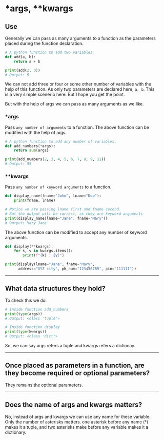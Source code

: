 # *args, **kwargs

## Use
Generally we can pass as many arguments to a function as the parameters placed during the function declaration.

```python
# A python function to add two variables
def add(a, b):
    return a + b

print(add(2, 3))
# Output: 5
```

We can not add three or four or some other number of variables with the help of this function. As only two parameters are declared here, `a, b`. This is a very simple scenerio here. But I hope you get the point. 

But with the help of args we can pass as many arguments as we like. 


### *args
Pass `any number of arguments` to a function. The above function can be modified with the help of args.
```python
# A python function to add any number of variables.
def add_numbers(*args):
    return sum(args)

print(add_numbers(2, 3, 4, 5, 6, 7, 8, 9, 11))
# Output: 55
```


### **kwargs
Pass `any number of keyword arguments` to a function.
```python
def display_name(fname="John", lname="Doe"):
    print(fname, lname)

# Notice we are passing lname first and fname second.
# But the output will be correct, as they are keyword arguments
print(display_name(lname="Jane", fname="Mary"))
# Output: Mary Jane
```

The above function can be modified to accept any number of keyword arguments.
```python
def display(**kwargs):
    for k, v in kwargs.items():
        print(f"{k} : {v}")

print(display(lname="Jane", fname="Mary",
      address="XYZ city", ph_num="123456789", pin="111111"))

```
---

## What data structures they hold?
To check this we do:
```python
# Inside function add_numbers
print(type(args))
# Output: <class 'tuple'>

# Inside function display
print(type(kwargs))
# Output: <class 'dict'>
```

So, we can say args refers a tuple and kwargs refers a dictionay.

---

## Once placed as parameters in a function, are they become required or optional parameters?
They remains the optional parameters.

---

## Does the name of args and kwargs matters? 

No, instead of args and kwargs we can use any name for these variable. Only the number of asterisks matters. one asterisk before any name (*) makes it a tuple, and two asterisks make before any variable makes it a dictionary.


